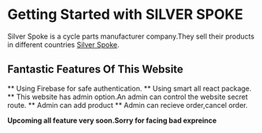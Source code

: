 # Getting Started with SILVER SPOKE

Silver Spoke is a cycle parts manufacturer company.They sell their products in different countries [Silver Spoke](https://silver-spoke.web.app).

## Fantastic Features Of This Website
** Using Firebase for safe authentication.
** Using smart all react package.
** This website has admin option.An admin can control the website secret route.
** Admin can add product
** Admin can recieve order,cancel order.


**Upcoming all feature very soon.Sorry for facing bad expreince**


